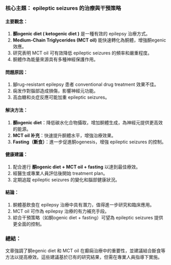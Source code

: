### 核心主題： epileptic seizures 的治療與干預策略

#### 主要觀念：
1. **酮ogenic diet ( ketogenic diet )** 是一種有效的 epilepsy 治療方式。
2. **Medium-Chain Triglycerides (MCT oil)** 能快速轉化為酮體，增強酮egenic 效應。
3. 研究表明 MCT oil 可有效降低 epileptic seizures 的頻率和嚴重程度。
4. 酮體作為能量來源具有多種神經保護作用。

#### 問題原因：
1. 腳rug-resistant epilepsy 患者 conventional drug treatment 效果不佳。
2. 痫发作對腦部造成損傷，影響神經元功能。
3. 高血糖和炎症反應可能加重 epileptic seizures。

#### 解決方法：
1. **酮ogenic diet**：降低碳水化合物攝取，增加酮體生成，為神經元提供更高效的能源。
2. **MCT oil 补充**：快速提升酮體水平，增強治療效果。
3. **Fasting（斷食）**：進一步促進酮ogenesis，增強 epileptic seizures 的控制。

#### 健康建議：
1. 配合進行 **酮ogenic diet + MCT oil + fasting** 以達到最佳療效。
2. 經醫生或專業人員評估後開始 treatment plan。
3. 定期追蹤 epileptic seizures 的變化和腦部健康狀況。

#### 結論：
1. 酮體基飲食在 epilepsy 治療中具有潛力，值得進一步研究和臨床應用。
2. MCT oil 可作為 epilepsy 治療的有力補充手段。
3. 綜合干預策略（如酮ogenic diet + fasting）可望為 epileptic seizures 提供更全面的控制。

### 總結：
文章強調了酮egenic diet 和 MCT oil 在癫痫治療中的重要性，並建議結合斷食等方法以提高療效。這些建議基於已有的研究結果，但需在專業人員指導下實施。